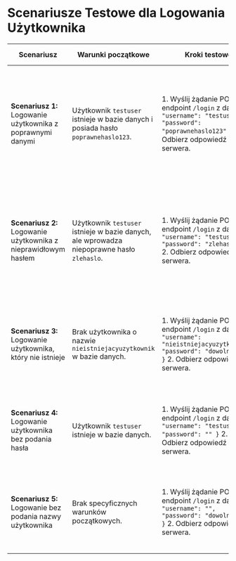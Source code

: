 # Scenariusze Testowe dla Logowania Użytkownika

| Scenariusz                                                       | Warunki początkowe                                                | Kroki testowe                                                                                                                                              | Oczekiwany rezultat                                                                                                               |
|------------------------------------------------------------------|-------------------------------------------------------------------|------------------------------------------------------------------------------------------------------------------------------------------------------------|-----------------------------------------------------------------------------------------------------------------------------------|
| **Scenariusz 1:** Logowanie użytkownika z poprawnymi danymi      | Użytkownik `testuser` istnieje w bazie danych i posiada hasło `poprawnehaslo123`. | 1. Wyślij żądanie POST na endpoint `/login` z danymi: `{ "username": "testuser", "password": "poprawnehaslo123" }` 2. Odbierz odpowiedź serwera. | - Kod odpowiedzi HTTP 200 (OK).<br/>- Token JWT zwrócony w odpowiedzi.<br/>- Użytkownik może uzyskać dostęp do chronionych zasobów przy użyciu tokenu. |
| **Scenariusz 2:** Logowanie użytkownika z nieprawidłowym hasłem  | Użytkownik `testuser` istnieje w bazie danych, ale wprowadza niepoprawne hasło `zlehaslo`. | 1. Wyślij żądanie POST na endpoint `/login` z danymi: `{ "username": "testuser", "password": "zlehaslo" }` 2. Odbierz odpowiedź serwera.       | - Kod odpowiedzi HTTP 401 (Unauthorized).<br/>- Komunikat błędu informujący, że dane logowania są nieprawidłowe.<br/>- Brak dostępu do chronionych zasobów. |
| **Scenariusz 3:** Logowanie użytkownika, który nie istnieje      | Brak użytkownika o nazwie `nieistniejacyuzytkownik` w bazie danych. | 1. Wyślij żądanie POST na endpoint `/login` z danymi: `{ "username": "nieistniejacyuzytkownik", "password": "dowolnehaslo" }` 2. Odbierz odpowiedź serwera. | - Kod odpowiedzi HTTP 401 (Unauthorized).<br/>- Komunikat błędu informujący, że dane logowania są nieprawidłowe. |
| **Scenariusz 4:** Logowanie użytkownika bez podania hasła        | Użytkownik `testuser` istnieje w bazie danych.                    | 1. Wyślij żądanie POST na endpoint `/login` z danymi: `{ "username": "testuser", "password": "" }` 2. Odbierz odpowiedź serwera.               | - Kod odpowiedzi HTTP 400 (Bad Request).<br/>- Komunikat błędu wskazujący, że pole `password` jest wymagane. |
| **Scenariusz 5:** Logowanie bez podania nazwy użytkownika        | Brak specyficznych warunków początkowych.                         | 1. Wyślij żądanie POST na endpoint `/login` z danymi: `{ "username": "", "password": "dowolnehaslo" }` 2. Odbierz odpowiedź serwera.             | - Kod odpowiedzi HTTP 400 (Bad Request).<br/>- Komunikat błędu wskazujący, że pole `username` jest wymagane. |
